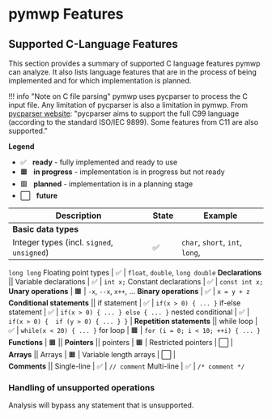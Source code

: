 # pymwp Features

## Supported C-Language Features

This section provides a summary of supported C language features pymwp can 
analyze. It also lists language features that are in the process of being 
implemented and for which implementation is planned.

!!! info "Note on C file parsing"
    pymwp uses pycparser to process the C input file. Any limitation of 
    pycparser is also a limitation in pymwp. From
    [pycparser website](https://github.com/eliben/pycparser):
    "pycparser aims to support the full C99 language (according to the 
    standard ISO/IEC 9899). Some features from C11 are also supported."
  
**Legend**

- ✅ &nbsp; **ready** - fully implemented and ready to use
- 🟧 &nbsp; **in progress** - implementation is in progress but not ready
- 🟥 &nbsp; **planned** - implementation is in a planning stage
- ⬜ &nbsp; **future**

Description | State | Example
--- | --- | ---
**Basic data types** ||
 Integer types (incl. `signed`, `unsigned`) | ✅ | `char`, `short`, `int`, `long`, 
 `long long`
 Floating point types  | ✅ | `float`, `double`, `long double` 
**Declarations** ||
 Variable declarations |  ✅  | `int x;` 
 Constant declarations |  ✅  | `const int x;`
**Unary operations** | 🟧 | `-x`, `--x`, `x++`, ... 
**Binary operations** | ✅ |  `x = y + z`
**Conditional statements** || 
 if statement | ✅ | `if(x > 0) { ... }`
 if-else statement | ✅ | `if(x > 0) { ... } else { ... }`
 nested conditional  | ✅ | `if(x > 0) {  if (y > 0) { ... } }` |
**Repetition statements** || 
 while loop | ✅ | `while(x < 20) { ... }`
 for loop | 🟧 | `for (i = 0; i < 10; ++i) { ... }`
**Functions** | 🟧 ||
**Pointers** ||
 pointers | 🟧 |
 Restricted pointers | ⬜ |  
**Arrays** ||
 Arrays | 🟧 |
 Variable length arrays | ⬜ |  
**Comments** ||
 Single-line | ✅ | `// comment`
 Multi-line | ✅ | `/* comment */`


### Handling of unsupported operations

Analysis will bypass any statement that is unsupported.
